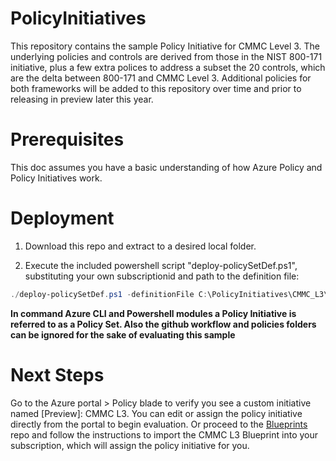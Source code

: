 # PolicyInitiatives
This repository contains the sample Policy Initiative for CMMC Level 3.  The underlying policies and controls are derived from those in the NIST 800-171 initiative, plus a few extra polices to address a subset the 20 controls, which are the delta between 800-171 and CMMC Level 3.  Additional policies for both frameworks will be added to this repository over time and prior to releasing in preview later this year.

# Prerequisites
This doc assumes you have a basic understanding of how Azure Policy and Policy Initiatives work. 
  
# Deployment
1. Download this repo and extract to a desired local folder.

2. Execute the included powershell script "deploy-policySetDef.ps1", substituting your own subscriptionid and path to the definition file: 
  ```powershell
  ./deploy-policySetDef.ps1 -definitionFile C:\PolicyInitiatives\CMMC_L3\CMMCL3_Policyinitiative.json -subscriptionId 00000000-0000-0000-0000-000000000000
  ```
  
  **In command Azure CLI and Powershell modules a Policy Initiative is referred to as a Policy Set.  Also the github workflow and policies folders can be ignored for the sake of evaluating this sample**
  
  # Next Steps
  
Go to the Azure portal > Policy blade to verify you see a custom initiative named [Preview]: CMMC L3.  You can edit or assign the policy initiative directly from the portal to begin evaluation.  Or proceed to the [Blueprints](https://github.com/adamdimopoulos/Blueprints) repo and follow the instructions to import the CMMC L3 Blueprint into your subscription, which will assign the policy initiative for you.  

  
